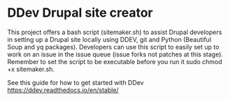 # DDev Drupal site creator
This project offers a bash script (sitemaker.sh) to assist Drupal developers in setting up a Drupal site locally using DDEV, git and Python (Beautiful Soup and yq packages). Developers can use this script to easily set up to work on an issue in the issue queue (issue forks not patches at this stage). Remember to set the script to be executable before you run it sudo chmod +x sitemaker.sh.

See this guide for how to get started with DDev https://ddev.readthedocs.io/en/stable/
